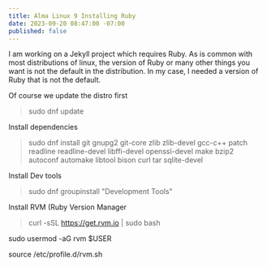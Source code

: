 ```yaml
---
title: Alma Linux 9 Installing Ruby
date: 2023-09-20 08:47:00 -07:00
published: false
---
```


I am working on a Jekyll project which requires Ruby.  As is common with most distributions of linux, the version of Ruby or many other things you want is not the default in the distribution.  In my case, I needed a version of Ruby that is not the default.

Of course we update the distro first

> sudo dnf update

Install dependencies

> sudo dnf install git gnupg2 git-core zlib zlib-devel gcc-c++ patch readline readline-devel libffi-devel openssl-devel make bzip2 autoconf automake libtool bison curl tar sqlite-devel

Install Dev tools

> sudo dnf groupinstall "Development Tools"

Install RVM (Ruby Version Manager

> curl -sSL https://get.rvm.io | sudo bash

sudo usermod -aG rvm $USER

source /etc/profile.d/rvm.sh